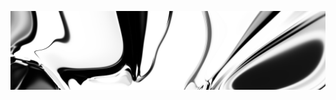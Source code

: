 [![neuralart][thumbnail]][link]

[thumbnail]: https://github.com/dstein64/dstein64/blob/neuralart_202101171224/neuralart-thumbnail.jpg?raw=true
[link]: https://github.com/dstein64/dstein64/blob/neuralart_202101171224/neuralart.png?raw=true
